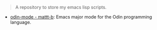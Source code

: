 > A repository to store my emacs lisp scripts.

- [odin-mode - mattt-b](odin-mode/): Emacs major mode for the Odin programming language.
